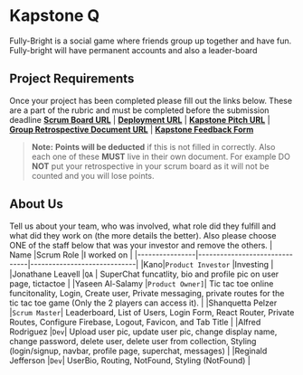 # Kapstone Q
Fully-Bright is a social game where friends group up together and have fun. Fully-bright will have permanent accounts and also a leader-board 
## Project Requirements
Once your project has been completed please fill out the links below. These are a part of the rubric and must be completed before the submission deadline
**[Scrum Board URL](https://trello.com/b/VV2OpTet/fully-bright)** | 
**[Deployment URL](https://heroku.com/)** | 
**[Kapstone Pitch URL](https://docs.google.com/document/d/1s8TPyLBTY5KwmpV_RQZ5DjJQvjD30PV3O9Qffi4Tgc0/edit?usp=sharing)** | 
**[Group Retrospective Document URL](https://docs.google.com/document/d/1P7WVnZWcpiG3UFGgp48Q9Cy-VI0LmiXNxB8SxSOpk_U/edit?usp=sharing)** |
**[Kapstone Feedback Form](https://docs.google.com/forms/d/1yeIyQH6ZE6y5Z0qB2i8yW5_1Gzfxs8YiJsNlcyjR0WA/edit)**
> **Note:**  **Points will be deducted** if this is not filled in correctly. Also each one of these **MUST** live in their own document. For example DO **NOT** put your retrospective in your scrum board as it will not be counted and you will lose points.
## About Us
Tell us about your team, who was involved, what role did they fulfill and what did they work on (the more details the better). Also please choose ONE of the staff below that was your investor and remove the others.
|      Name          |Scrum Role                          |I worked on                         |
|----------------|-------------------------------|-----------------------------|
|Kano|`Product Investor`            |Investing            |
|Jonathane Leavell         |`QA` | SuperChat funcatlity, bio and profile pic on user page, tictactoe        |
|Yaseen Al-Salamy          |`Product Owner]`| Tic tac toe online funcitonality, Login, Create user, Private messaging, private routes for the tic tac toe game (Only the 2 players can access it). |
|Shanquetta Pelzer         |`Scrum Master`| Leaderboard, List of Users, Login Form, React Router, Private Routes, Configure Firebase, Logout, Favicon, and Tab Title |
|Alfred Rodriguez          |`Dev`| Upload user pic, update user pic, change display name, change password, delete user, delete user from collection, Styling (login/signup, navbar, profile page, superchat, messages) |
|Reginald Jefferson        |`Dev`| UserBio, Routing, NotFound, Styling (NotFound) |